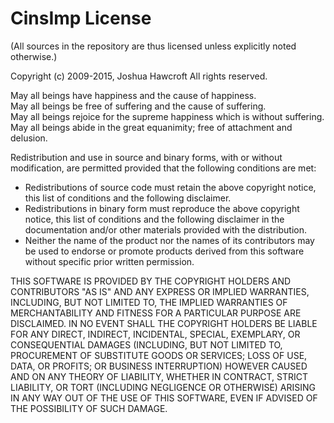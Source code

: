 CinsImp License
===============

(All sources in the repository are thus licensed unless explicitly noted otherwise.)


Copyright (c) 2009-2015, Joshua Hawcroft
All rights reserved.

  May all beings have happiness and the cause of happiness.  
  May all beings be free of suffering and the cause of suffering.  
  May all beings rejoice for the supreme happiness which is without suffering.  
  May all beings abide in the great equanimity; free of attachment and delusion.

Redistribution and use in source and binary forms, with or without
modification, are permitted provided that the following conditions are met:
*  Redistributions of source code must retain the above copyright
   notice, this list of conditions and the following disclaimer.
*  Redistributions in binary form must reproduce the above copyright
   notice, this list of conditions and the following disclaimer in the
   documentation and/or other materials provided with the distribution.
*  Neither the name of the product nor the
   names of its contributors may be used to endorse or promote products
   derived from this software without specific prior written permission.

THIS SOFTWARE IS PROVIDED BY THE COPYRIGHT HOLDERS AND CONTRIBUTORS "AS IS" AND
ANY EXPRESS OR IMPLIED WARRANTIES, INCLUDING, BUT NOT LIMITED TO, THE IMPLIED
WARRANTIES OF MERCHANTABILITY AND FITNESS FOR A PARTICULAR PURPOSE ARE
DISCLAIMED. IN NO EVENT SHALL THE COPYRIGHT HOLDERS BE LIABLE FOR ANY
DIRECT, INDIRECT, INCIDENTAL, SPECIAL, EXEMPLARY, OR CONSEQUENTIAL DAMAGES
(INCLUDING, BUT NOT LIMITED TO, PROCUREMENT OF SUBSTITUTE GOODS OR SERVICES;
LOSS OF USE, DATA, OR PROFITS; OR BUSINESS INTERRUPTION) HOWEVER CAUSED AND
ON ANY THEORY OF LIABILITY, WHETHER IN CONTRACT, STRICT LIABILITY, OR TORT
(INCLUDING NEGLIGENCE OR OTHERWISE) ARISING IN ANY WAY OUT OF THE USE OF THIS
SOFTWARE, EVEN IF ADVISED OF THE POSSIBILITY OF SUCH DAMAGE.